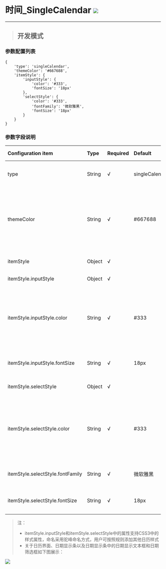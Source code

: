 # 时间\_SingleCalendar ![](/assets/Clock.png)

---

> ## 开发模式

### 参数配置列表

```
{
    'type': 'singleCalendar',
    'themeColor': '#667688',
    'itemStyle': {
        'inputStyle': {
            'color': '#333',
            'fontSize': '18px'
        },
        'selectStyle': {
            'color': '#333',
            'fontFamily': '微软雅黑',
            'fontSize': '18px'
        }
    }
}
```

### 参数字段说明

| Configuration item | Type | Required | Default | Optional parameters | Description |
| :--- | :--- | :--- | :--- | :--- | :--- |
| type | String | √ | singleCalendar |  | The only component type is singleCalendar |
| themeColor | String | √ | \#667688 | The color parameters including Color Name, HEX, RGB, RGBA, HSL, HSLA, transparent are supported | The theme color of the calendar page |
| itemStyle | Object | √ |  |  | The style of the calendar panel |
| itemStyle.inputStyle | Object | √ |  |  | The style of the input |
| itemStyle.inputStyle.color | String | √ | \#333 | The color parameters including Color Name, HEX, RGB, RGBA, HSL, HSLA, transparent are supported | The text style of the input |
| itemStyle.inputStyle.fontSize | String | √ | 18px | All css3 parameters about fontSize | The fontSize of the input |
| itemStyle.selectStyle | Object | √ |  |  | The style when the input is selected |
| itemStyle.selectStyle.color | String | √ | \#333 | The color parameters including Color Name, HEX, RGB, RGBA, HSL, HSLA, transparent are supported | The text color of the input |
| itemStyle.selectStyle.fontFamily | String | √ | 微软雅黑 | All css3 parameters about fontFamily | The fontFamily of the input |
| itemStyle.selectStyle.fontSize | String | √ | 18px | All css3 parameters about fontSize | The fontSize of the input |

> 注：
>
> * itemStyle.inputStyle和itemStyle.selectStyle中的属性支持CSS3中的样式属性，命名采用驼峰命名方式，用户可按照规则添加其他日历样式
> * 关于日历界面、日期显示条以及日期显示条中的日期显示文本框和日期筛选框如下图展示：

![](/assets/singleCalendar.png)

